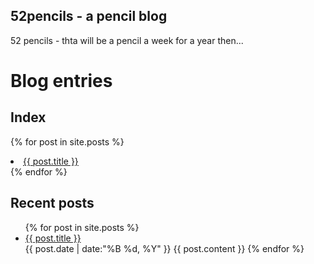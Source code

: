 ## 52pencils - a pencil blog

52 pencils - thta will be a pencil a week for a year then...

# Blog entries

## Index
{% for post in site.posts %}
<li><a href="{{site.baseurl}}{{ post.url }}">{{ post.title }}</a></li>
{% endfor %}

## Recent posts

<ul>
{% for post in site.posts %}
    <li><a href="{{site.baseurl}}{{ post.url }}">{{ post.title }}</a></li>
    {{ post.date | date:"%B %d, %Y" }}
    {{ post.content }}
{% endfor %}
</ul>

